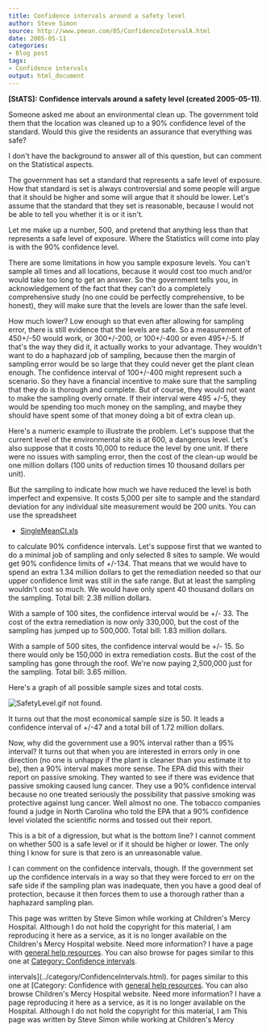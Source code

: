 ```yaml
---
title: Confidence intervals around a safety level
author: Steve Simon
source: http://www.pmean.com/05/ConfidenceIntervalA.html
date: 2005-05-11
categories:
- Blog post
tags:
- Confidence intervals
output: html_document
---
```

**[StATS]:** **Confidence intervals around a safety
level (created 2005-05-11)**.

Someone asked me about an environmental clean up. The government told
them that the location was cleaned up to a 90% confidence level of the
standard. Would this give the residents an assurance that everything was
safe?

I don't have the background to answer all of this question, but can
comment on the Statistical aspects.

The government has set a standard that represents a safe level of
exposure. How that standard is set is always controversial and some
people will argue that it should be higher and some will argue that it
should be lower. Let's assume that the standard that they set is
reasonable, because I would not be able to tell you whether it is or it
isn't.

Let me make up a number, 500, and pretend that anything less than that
represents a safe level of exposure. Where the Statistics will come into
play is with the 90% confidence level.

There are some limitations in how you sample exposure levels. You can't
sample all times and all locations, because it would cost too much
and/or would take too long to get an answer. So the government tells
you, in acknowledgement of the fact that they can't do a completely
comprehensive study (no one could be perfectly comprehensive, to be
honest), they will make sure that the levels are lower than the safe
level.

How much lower? Low enough so that even after allowing for sampling
error, there is still evidence that the levels are safe. So a
measurement of 450+/-50 would work, or 300+/-200, or 100+/-400 or even
495+/-5. If that's the way they did it, it actually works to your
advantage. They wouldn't want to do a haphazard job of sampling,
because then the margin of sampling error would be so large that they
could never get the plant clean enough. The confidence interval of
100+/-400 might represent such a scenario. So they have a financial
incentive to make sure that the sampling that they do is thorough and
complete. But of course, they would not want to make the sampling overly
ornate. If their interval were 495 +/-5, they would be spending too much
money on the sampling, and maybe they should have spent some of that
money doing a bit of extra clean up.

Here's a numeric example to illustrate the problem. Let's suppose that
the current level of the environmental site is at 600, a dangerous
level. Let's also suppose that it costs 10,000 to reduce the level by
one unit. If there were no issues with sampling error, then the cost of
the clean-up would be one million dollars (100 units of reduction times
10 thousand dollars per unit).

But the sampling to indicate how much we have reduced the level is both
imperfect and expensive. It costs 5,000 per site to sample and the
standard deviation for any individual site measurement would be 200
units. You can use the spreadsheet

-   [SingleMeanCI.xls](../01/images/SingleMeanCI.xls)

to calculate 90% confidence intervals. Let's suppose first that we
wanted to do a minimal job of sampling and only selected 8 sites to
sample. We would get 90% confidence limits of +/-134. That means that we
would have to spend an extra 1.34 million dollars to get the remediation
needed so that our upper confidence limit was still in the safe range.
But at least the sampling wouldn't cost so much. We would have only
spent 40 thousand dollars on the sampling. Total bill: 2.38 million
dollars.

With a sample of 100 sites, the confidence interval would be +/- 33. The
cost of the extra remediation is now only 330,000, but the cost of the
sampling has jumped up to 500,000. Total bill: 1.83 million dollars.

With a sample of 500 sites, the confidence interval would be +/- 15. So
there would only be 150,000 in extra remediation costs. But the cost
of the sampling has gone through the roof. We're now paying 2,500,000
just for the sampling. Total bill: 3.65 million.

Here's a graph of all possible sample sizes and total costs.

![SafetyLevel.gif not found.](http://www.pmean.com/images/images/05/ConfidenceIntervalA01.png)

It turns out that the most economical sample size is 50. It leads a
confidence interval of +/-47 and a total bill of 1.72 million dollars.

Now, why did the government use a 90% interval rather than a 95%
interval? It turns out that when you are interested in errors only in
one direction (no one is unhappy if the plant is cleaner than you
estimate it to be), then a 90% interval makes more sense. The EPA did
this with their report on passive smoking. They wanted to see if there
was evidence that passive smoking caused lung cancer. They use a 90%
confidence interval because no one treated seriously the possibility
that passive smoking was protective against lung cancer. Well almost no
one. The tobacco companies found a judge in North Carolina who told the
EPA that a 90% confidence level violated the scientific norms and tossed
out their report.

This is a bit of a digression, but what is the bottom line? I cannot
comment on whether 500 is a safe level or if it should be higher or
lower. The only thing I know for sure is that zero is an unreasonable
value.

I can comment on the confidence intervals, though. If the government set
up the confidence intervals in a way so that they were forced to err on
the safe side if the sampling plan was inadequate, then you have a good
deal of protection, because it then forces them to use a thorough rather
than a haphazard sampling plan.

This page was written by Steve Simon while working at Children's Mercy
Hospital. Although I do not hold the copyright for this material, I am
reproducing it here as a service, as it is no longer available on the
Children's Mercy Hospital website. Need more information? I have a page
with [general help resources](../GeneralHelp.html). You can also browse
for pages similar to this one at [Category: Confidence
intervals](../category/ConfidenceIntervals.html).
<!---More--->
intervals](../category/ConfidenceIntervals.html).
for pages similar to this one at [Category: Confidence
with [general help resources](../GeneralHelp.html). You can also browse
Children's Mercy Hospital website. Need more information? I have a page
reproducing it here as a service, as it is no longer available on the
Hospital. Although I do not hold the copyright for this material, I am
This page was written by Steve Simon while working at Children's Mercy

<!---Do not use
**[StATS]:** **Confidence intervals around a safety
This page was written by Steve Simon while working at Children's Mercy
Hospital. Although I do not hold the copyright for this material, I am
reproducing it here as a service, as it is no longer available on the
Children's Mercy Hospital website. Need more information? I have a page
with [general help resources](../GeneralHelp.html). You can also browse
for pages similar to this one at [Category: Confidence
intervals](../category/ConfidenceIntervals.html).
--->

